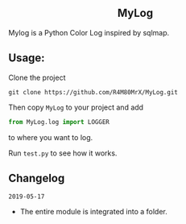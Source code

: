 <h2 align="center">MyLog</h2>

Mylog is a Python Color Log inspired by sqlmap.

## Usage: 
 
Clone the project
```git
git clone https://github.com/R4M80MrX/MyLog.git
```
Then copy `MyLog` to your project and add
```python
from MyLog.log import LOGGER
```
to where you want to log.

Run `test.py` to see how it works.

## Changelog 
 
`2019-05-17`
* The entire module is integrated into a folder.